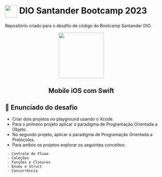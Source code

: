 # <a href="https://www.dio.me/"><img src="https://hermes.digitalinnovation.one/assets/diome/logo-minimized.png" align="center" width="40px"></a> DIO Santander Bootcamp 2023

Repositório criado para o desáfio de código do Bootcamp Santander DIO.

<p align="center">
<img src="https://hermes.dio.me/tracks/61d57203-7c43-4d8d-a3f0-833faa2ce680.png" align="center" width="150px" ></p>
<h2 align="center"> Mobile iOS com Swift </h2>

## 📝 Enunciado do desafio
- Criar dois projetos no playground usando o Xcode.
- Para o primeiro projeto aplicar o paradigma de Programação Orientada a Objeto.
- No segundo projeto, aplicar o paradigma de Programação Orientada a Protocolos.
- Para ambos os projetos explorar os seguintes conceitos:
```
 - Controle de Fluxo
 - Coleções
 - Funções e Closures
 - Enums e Struct
 - Concorrência
```
